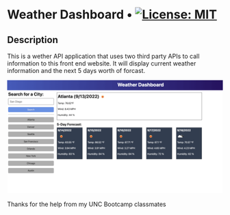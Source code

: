 # Weather Dashboard • [![License: MIT](https://img.shields.io/badge/License-MIT-yellow.svg)](https://opensource.org/licenses/MIT)

## Description
This is a wether API application that uses two third party APIs to call information to this front end website. It will display current weather information and the next 5 days worth of forcast.


![alt text](./assets/images/06-server-side-apis-homework-demo%20(1).png)

Thanks for the help from my UNC Bootcamp classmates
